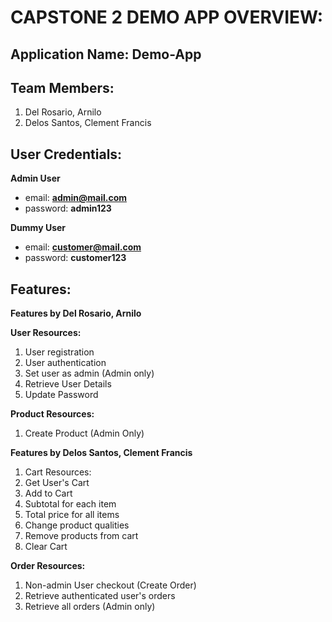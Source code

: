 # CAPSTONE 2 DEMO APP OVERVIEW:

## Application Name: Demo-App

## Team Members:

1. Del Rosario, Arnilo
2. Delos Santos, Clement Francis

## User Credentials:

**Admin User**

- email: **admin@mail.com**
- password: **admin123**

**Dummy User**

- email: **customer@mail.com**
- password: **customer123**

## Features:

**Features by Del Rosario, Arnilo**

**User Resources:**

1. User registration
2. User authentication
3. Set user as admin (Admin only)
4. Retrieve User Details
5. Update Password

**Product Resources:**

1. Create Product (Admin Only)

**Features by Delos Santos, Clement Francis**

1. Cart Resources:
2. Get User's Cart
3. Add to Cart
4. Subtotal for each item
5. Total price for all items
6. Change product qualities
7. Remove products from cart
8. Clear Cart

**Order Resources:**

1. Non-admin User checkout (Create Order)
2. Retrieve authenticated user's orders
3. Retrieve all orders (Admin only)

